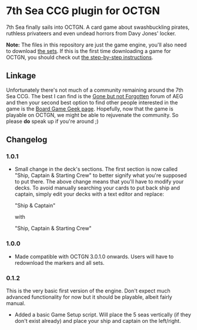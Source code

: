 7th Sea CCG plugin for OCTGN
============================

7th Sea finally sails into OCTGN. A card game about swashbuckling pirates, ruthless privateers and even undead horrors from Davy Jones' locker.

**Note:** The files in this repository are just the game engine, you'll also need to download [the sets](http://octgn.gamersjudgement.com/viewtopic.php?f=29&t=24). If this is the first time downloading a game for OCTGN, you should check out [the step-by-step instructions](http://dbzer0.com/blog/7th-sea-ccg-on-octgn).

Linkage
-------

Unfortunately there's not much of a community remaining around the 7th Sea CCG. The best I can find is the [Gone but not Forgotten](http://www.alderac.com/forum/viewforum.php?f=264) forum of AEG and then your second best option to find other people interested in the game is the [Board Game Geek page](http://boardgamegeek.com/boardgame/3125/7th-sea-collectible-card-game). Hopefully, now that the game is playable on OCTGN, we might be able to rejuvenate the community. So please **do** speak up if you're around ;)

Changelog
--------

### 1.0.1

* Small change in the deck's sections. The first section is now called "Ship, Captain & Starting Crew" to better signify what you're supposed to put there. 
  The above change means that you'll have to modify your decks. To avoid manually searching your cards to put back ship and captain, simply edit your decks with a text editor and replace:


    "Ship &amp; Captain" 

  with 

    "Ship, Captain &amp; Starting Crew"

### 1.0.0

* Made compatible with OCTGN 3.0.1.0 onwards. Users will have to redownload the markers and all sets.

### 0.1.2

This is the very basic first version of the engine. Don't expect much advanced functionality for now but it should be playable, albeit fairly manual.

* Added a basic Game Setup script. Will place the 5 seas vertically (if they don't exist already) and place your ship and captain on the left/right.